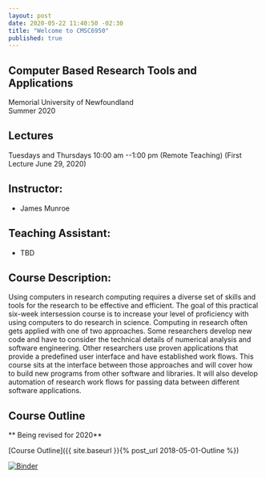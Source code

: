 ```yaml
---
layout: post
date: 2020-05-22 11:40:50 -02:30
title: "Welcome to CMSC6950"
published: true
---
```


## Computer Based Research Tools and Applications
  Memorial University of Newfoundland  
  Summer 2020

## Lectures
  Tuesdays and Thursdays 10:00 am --1:00 pm (Remote Teaching) (First Lecture June 29, 2020)

## Instructor:

* James Munroe

## Teaching Assistant:

* TBD

## Course Description:

  Using computers in research computing requires a diverse set of skills and tools for the
  research to be effective and efficient. The goal of this practical six-week intersession course is
  to increase your level of proficiency with using computers to do research in science.
  Computing in research often gets applied with one of two approaches. Some researchers
  develop new code and have to consider the technical details of numerical analysis and software
  engineering. Other researchers use proven applications that provide a predefined user
  interface and have established work flows. This course sits at the interface between those
  approaches and will cover how to build new programs from other software and libraries. It will
  also develop automation of research work flows for passing data between different software
  applications.

## Course Outline

** Being revised for 2020**

[Course Outline]({{ site.baseurl }}{% post_url 2018-05-01-Outline %})

[![Binder](https://mybinder.org/badge.svg)](https://mybinder.org/v2/gh/cmsc6950/cmsc6950.github.io/master?filepath=lectures)
